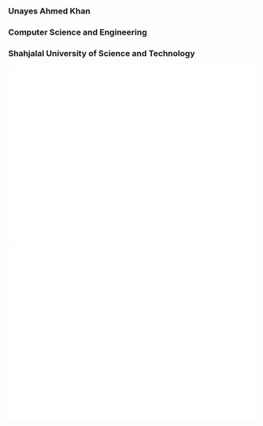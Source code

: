 ### Unayes Ahmed Khan
### Computer Science and Engineering
### Shahjalal University of Science and Technology

<!--
**Unayes09/Unayes09** is a ✨ _special_ ✨ repository because its `README.md` (this file) appears on your GitHub profile.

Here are some ideas to get you started:

- 🔭 I’m currently working on ...
- 🌱 I’m currently learning ...
- 👯 I’m looking to collaborate on ...
- 🤔 I’m looking for help with ...
- 💬 Ask me about ...
- 📫 How to reach me: ...
- 😄 Pronouns: ...
- ⚡ Fun fact: ...
-->
![](https://raw.githubusercontent.com/Unayes09/CF/main/output/light_card.svg#gh-dark-mode-only)
![](https://raw.githubusercontent.com/Unayes09/CF/main/output/light_card.svg)


